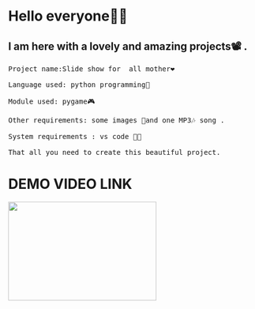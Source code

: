 


<h1>Hello everyone🙋‍♀️</h1>

<h2>I am here with a lovely and amazing projects📽️ .</h2>

<Pre>Project name:Slide show for  all mother❤️

Language used: python programming🐍

Module used: pygame🎮

Other requirements: some images 🌃and one MP3🎶 song .

System requirements : vs code 👩‍💻

That all you need to create this beautiful project.</pre> 

<h1>DEMO VIDEO LINK</h1>

<a href=" https://youtu.be/uxuru1tdjTw"> <img src="https://imgur.com/swwPIDe.jpg" width="300" height="200"> </a>

















